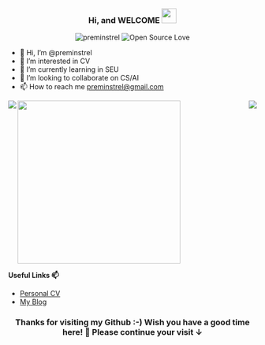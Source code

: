 <h3 align="center">Hi, and WELCOME <img src="https://raw.githubusercontent.com/iampavangandhi/iampavangandhi/master/gifs/Hi.gif" width="30px"/> </h3>
<p align="center">
<img src="https://komarev.com/ghpvc/?username=preminstrel&style=flat-square" alt="preminstrel" />
 <img alt="Open Source Love" src="https://img.shields.io/badge/-%E2%9D%A4%20Open%20Source-Green?style=flat-square&logo=Github&logoColor=white" />
</p>


- 👋 Hi, I’m @preminstrel
- 👀 I’m interested in CV
- 🌱 I’m currently learning in SEU
- 💞️ I’m looking to collaborate on CS/AI
- 📫 How to reach me preminstrel@gmail.com


<img align="left" src="https://github-readme-stats.vercel.app/api?username=preminstrel&bg_color=22272E&text_color=CDD9E5&count_private=true&show_icons=true&hide_border=true&include_all_commits=true" /> 


<img src="https://github-readme-stats.vercel.app/api/top-langs/?username=preminstrel&layout=compact&bg_color=22272E&text_color=CDD9E5&langs_count=10&hide_border=true" width="330px"/>
<img align="right" src="https://github-profile-trophy.vercel.app/?username=preminstrel&theme=onedark&row=2&column=4&no-frame=true&margin-w=16&margin-h=16&no-bg=true" />


<strong>Useful Links 📫</strong>
* [Personal CV ](https://github.com/preminstrel/preminstrel/blob/main/CV.pdf)
* [My Blog](https://shsshs.cn/) 


<h3 align="center">Thanks for visiting my Github :-) Wish you have a good time here! 🎉 Please continue your visit ↓</h3>
